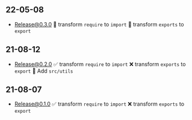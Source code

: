 
## 22-05-08
- Release@0.3.0
  🔨 transform `require` to `import`
  🔨 transform `exports` to `export`

## 21-08-12
- Release@0.2.0
  ✅ transform `require` to `import`
  ❌ transform `exports` to `export`
  🌱 Add `src/utils`

## 21-08-07
- Release@0.1.0
  ✅ transform `require` to `import`
  ❌ transform `exports` to `export`
